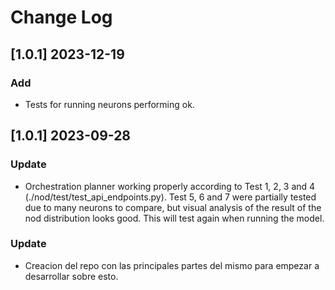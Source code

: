 # Change Log

## [1.0.1] 2023-12-19
### Add
- Tests for running neurons performing ok.
## [1.0.1] 2023-09-28
### Update
- Orchestration planner working properly according to Test 1, 2, 3 and 4 (./nod/test/test_api_endpoints.py). Test 5, 6 and 7 were partially tested due to many neurons to compare, but visual analysis of the result of the nod distribution looks good. This will test again when running the model.

### Update
- Creacion del repo con las principales partes del mismo para empezar a desarrollar sobre esto. 

